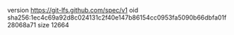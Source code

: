 version https://git-lfs.github.com/spec/v1
oid sha256:1ec4c69a92d8c024131c2f40e147b86154cc0953fa5090b66dbfa01f28068a71
size 12664
